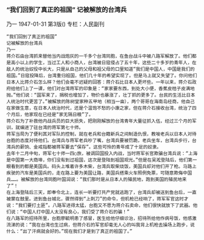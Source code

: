 ### “我们回到了真正的祖国”  记被解放的台湾兵
乃一
1947-01-31
第3版()
专栏：人民副刊

    “我们回到了真正的祖国”
    记被解放的台湾兵
    乃一
    蒋介石由台湾抓来替他当内战炮灰的一千多个台湾同胞，在鱼台战斗中被八路军解放了。他们都是高小以上的学生，当过工人和小商人，台湾被日寇侵占了五十年，这些二十多岁的青年人，在敌人的统治奴役中长大，只是从自己的父母和祖父母的口里知道“我们是中国人，中国是我们的祖国。”日寇投降后，台湾重归祖国，他们几十年的希望实现了。但是马上就又失望了。你问他们日本人比蒋介石怎么样？他们会毫不迟疑的回答：蒋介石比日本人更坏些。一年以来，蒋介石政府给他们上了一课，他们对台湾蒋军的印象是：“家家要东西，到处大小便，香蕉皮桔子皮满地抛。”他们说：“国军来了，捐税也增加了，物价也暴涨了，壮丁抓的更多了。台民的生活比日本人统治时代更苦了。”被解放的陈树堂家种五甲地（相当一亩），两个哥哥在海南岛经商，他自己在家做生意，在日本人统治时代，还是个温饱不愁的小康之家，但在蒋介石接收台湾，统治了四个月后，他家现在已经是“家无隔日粮”了。
    蒋介石为了补救他内战兵员的巨大损失，把刚刚解放的台湾青年大量征抓入伍，经过三个月的军训，就编进了驻台湾的蒋军第七十师。
    蒋军当局为了便利其对军队的控制，就在老兵和台籍新兵之间制造仇恨，教唆老兵以日本人对待台胞的态度对待他们。台湾兵与蒋军老兵吵了嘴，台湾兵要被罚跪，老兵坐车，台湾兵步行，台湾兵的薪饷、金戒指都被蒋军要去“保存”。这些可怜的青年成了十足的奴隶。
    去年十二月中旬，蒋军七十师一四○旅，被调回国投入内战，当时蒋军长官欺骗台湾兵说：“上海是中国第一大商埠，你们没有到过祖国，这次是登陆到祖国观光。”但是在吴淞登陆后，他们第一眼看到的都是美国兵。码头上堆着许多木柴，台湾兵取柴烧饭，美国兵却对他们开了枪。马路上疾驶的汽车是美国兵的，走在路上要为美国让路，美国兵搭乘火车照例免票，可随意欺侮中国兵……。被解放的台湾同胞叶国润说：“我们那时是从日本人的殖民地，跑到美国的殖民地来了”！
    在上海登陆后三天，即奉令北上，连长一听要打共产党就逃跑了，台湾兵却被送到鱼台后，一直被蒙在鼓里。进到鱼台城北，骤然得到“上刺刀”的命令，但机枪已经响了，蒋军军官这时才说：“我们要打土匪”。八路军进得太猛，台胞又不愿为蒋介石卖命，他们很快就放下了武器。他们说：“中国人打中国人太没有良心，我们受了蒋介石的骗！”
    在八路军的招待所里，台胞廖毓明患了感冒，医生给他仔细诊治，招待所给他作病号饭，他感激流涕的说：“我在台湾也生过病，但蒋介石的军官却毫无人心的叫我背上机枪去操场上跑步，说什么：“出了汗病就会好的。”现在我们才是到了真正的祖国了。”
